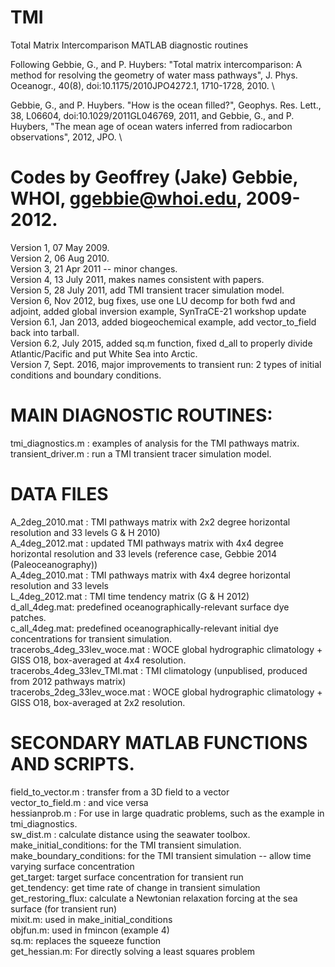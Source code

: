 # TMI
Total Matrix Intercomparison MATLAB diagnostic routines 

Following Gebbie, G., and P. Huybers:  "Total matrix intercomparison: A method for resolving the geometry of water mass pathways", J. Phys. Oceanogr., 40(8), doi:10.1175/2010JPO4272.1, 1710-1728, 2010. \

Gebbie, G., and P. Huybers. "How is the ocean filled?", Geophys. Res. Lett., 38, L06604, doi:10.1029/2011GL046769, 2011, and
Gebbie, G., and P. Huybers, "The mean age of ocean waters inferred from radiocarbon observations", 2012, JPO. \

# Codes by Geoffrey (Jake) Gebbie, WHOI, ggebbie@whoi.edu, 2009-2012.

Version 1, 07 May 2009.\
Version 2, 06 Aug 2010.\
Version 3, 21 Apr 2011 -- minor changes.\
Version 4, 13 July 2011, makes names consistent with papers.\
Version 5, 28 July 2011, add TMI transient tracer simulation model.\
Version 6, Nov 2012, bug fixes, use one LU decomp for both fwd and
                        adjoint, added global inversion example,
                        SynTraCE-21 workshop update \
Version 6.1, Jan 2013, added biogeochemical example, add
                       vector_to_field back into tarball.\
Version 6.2, July 2015, added sq.m function,
                        fixed d_all to properly divide Atlantic/Pacific and put White Sea into Arctic.\
Version 7, Sept. 2016, major improvements to transient run: 2 types of initial conditions and boundary conditions.

# MAIN DIAGNOSTIC ROUTINES:

tmi_diagnostics.m  : examples of analysis for the TMI pathways matrix.\
transient_driver.m : run a TMI transient tracer simulation model.

# DATA FILES

A_2deg_2010.mat : TMI pathways matrix with 2x2 degree horizontal
                  resolution and 33 levels  G & H 2010) \
A_4deg_2012.mat : updated TMI pathways matrix with 4x4 degree horizontal
                  resolution and 33 levels (reference case, Gebbie 2014 (Paleoceanography))  \
A_4deg_2010.mat : TMI pathways matrix with 4x4 degree horizontal resolution and 33 levels \
L_4deg_2012.mat : TMI time tendency matrix (G & H 2012)\
d_all_4deg.mat:  predefined oceanographically-relevant surface dye patches.\
c_all_4deg.mat:  predefined oceanographically-relevant initial dye concentrations for transient simulation.\
tracerobs_4deg_33lev_woce.mat  : WOCE global hydrographic climatology + GISS O18, box-averaged at 4x4 resolution.\
tracerobs_4deg_33lev_TMI.mat  : TMI climatology (unpublised, produced from 2012 pathways matrix)\
tracerobs_2deg_33lev_woce.mat  : WOCE global hydrographic climatology + GISS O18, box-averaged at 2x2 resolution.


# SECONDARY MATLAB FUNCTIONS AND SCRIPTS. 

field_to_vector.m : transfer from a 3D field to a vector\
vector_to_field.m : and vice versa\
hessianprob.m : For use in large quadratic problems, such as the example
                in tmi_diagnostics.\
sw_dist.m  : calculate distance using the seawater toolbox.\
make_initial_conditions: for the TMI transient simulation.\
make_boundary_conditions: for the TMI transient simulation -- allow time varying surface concentration\
get_target: target surface concentration for transient run\
get_tendency: get time rate of change in transient simulation\
get_restoring_flux: calculate a Newtonian relaxation forcing at the sea surface (for transient run)\
mixit.m: used in make_initial_conditions\
objfun.m: used in fmincon (example 4)\
sq.m: replaces the squeeze function\
get_hessian.m: For directly solving a least squares problem

